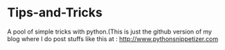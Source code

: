 # Tips-and-Tricks
A pool of simple tricks with python.(This is just the github version of my blog where I do post stuffs like this at : http://www.pythonsnippetizer.com 
